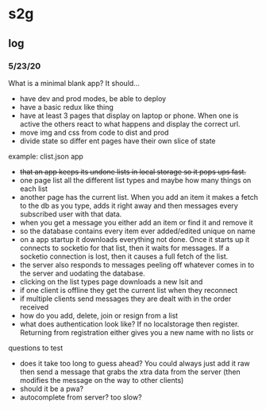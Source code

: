 # s2g

## log

### 5/23/20


What is a minimal blank app? It should...
* have dev and prod modes, be able to deploy
* have a basic redux like thing
* have at least 3 pages that display on laptop or phone. When one is active the others react to what happens and display the correct url.
* move img and css from code to dist and prod
* divide state so differ ent pages have their own slice of state

example: clist.json app

*  <s>that an app keeps its undone lists in local storage so it pops ups fast. </s>
*  one page list all the different list types and maybe how many things on each list
*  another page has the current list. When you add an item it makes a fetch to the db as you type, adds it right away and then messages every subscribed user with that data.
*  when you get a message you either add an item or find it and remove it
* so the database contains every item ever added/edited unique on name 
* on a app startup it downloads everything not done. Once it starts up it connects to socketio for that list, then it waits for messages. If a socketio connection is lost, then it causes a full fetch of the list. 
* the server also responds to messages peeling off whatever comes in to the server and uodating the database. 
* clicking on the list types page downloads a new lsit and 
* if one client is offline they get the current list when they reconnect
* if multiple clients send messages they are dealt with in the order received
* how do you add, delete, join or resign from a list
* what does authentication look like? If no localstorage then register. Returning from registration either gives you a new name with no lists or 

questions to test

* does it take too long to guess ahead? You could always just add it raw then send a message that grabs the xtra data from the server (then modifies the message on the way to other clients)
* should it be a pwa?
* autocomplete from server? too slow?